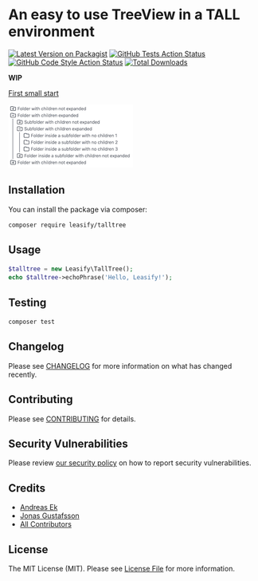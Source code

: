 # An easy to use  TreeView in a TALL environment

[![Latest Version on Packagist](https://img.shields.io/packagist/v/leasify/talltree.svg?style=flat-square)](https://packagist.org/packages/leasify/talltree)
[![GitHub Tests Action Status](https://img.shields.io/github/workflow/status/leasify/talltree/run-tests?label=tests)](https://github.com/leasify/talltree/actions?query=workflow%3Arun-tests+branch%3Amain)
[![GitHub Code Style Action Status](https://img.shields.io/github/workflow/status/leasify/talltree/Check%20&%20fix%20styling?label=code%20style)](https://github.com/leasify/talltree/actions?query=workflow%3A"Check+%26+fix+styling"+branch%3Amain)
[![Total Downloads](https://img.shields.io/packagist/dt/leasify/talltree.svg?style=flat-square)](https://packagist.org/packages/leasify/talltree)

**WIP**

[First small start](https://play.tailwindcss.com/uiDmKqbvXW)

![first idea](https://raw.githubusercontent.com/leasify/talltree/main/resources/images/talltree.png)
## Installation

You can install the package via composer:

```bash
composer require leasify/talltree
```

## Usage

```php
$talltree = new Leasify\TallTree();
echo $talltree->echoPhrase('Hello, Leasify!');
```

## Testing

```bash
composer test
```

## Changelog

Please see [CHANGELOG](CHANGELOG.md) for more information on what has changed recently.

## Contributing

Please see [CONTRIBUTING](.github/CONTRIBUTING.md) for details.

## Security Vulnerabilities

Please review [our security policy](../../security/policy) on how to report security vulnerabilities.

## Credits

- [Andreas Ek](https://github.com/ekandreas)
- [Jonas Gustafsson](https://github.com/daggemarren)
- [All Contributors](../../contributors)

## License

The MIT License (MIT). Please see [License File](LICENSE.md) for more information.
